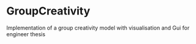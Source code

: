 # GroupCreativity
Implementation of a group creativity model with visualisation and Gui for engineer thesis

